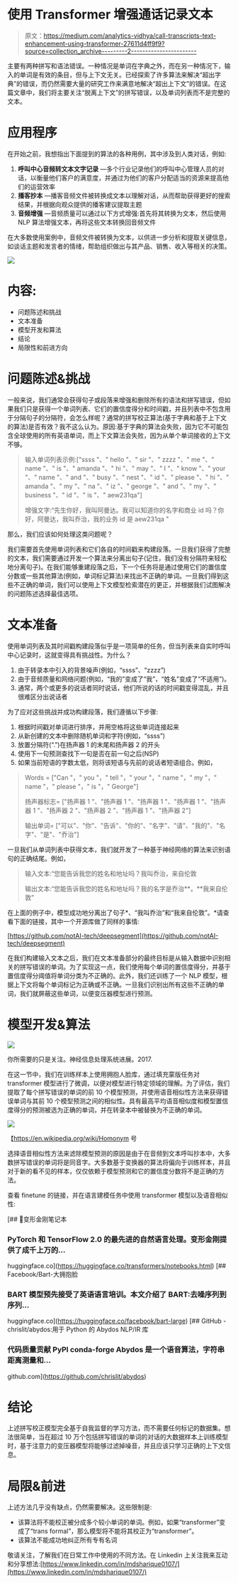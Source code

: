 # 使用 Transformer 增强通话记录文本

> 原文：<https://medium.com/analytics-vidhya/call-transcripts-text-enhancement-using-transformer-27611d4ff9f9?source=collection_archive---------2----------------------->

主要有两种拼写和语法错误。一种情况是单词在字典之外，而在另一种情况下，输入的单词是有效的条目，但与上下文无关。已经探索了许多算法来解决“超出字典”的错误，而仍然需要大量的研究工作来满意地解决“超出上下文”的错误。在这篇文章中，我们将主要关注“脱离上下文”的拼写错误，以及单词列表而不是完整的文本。

# **应用程序**

在开始之前，我想指出下面提到的算法的各种用例，其中涉及到人类对话，例如:

1.  **呼叫中心音频转文本文字记录** —多个行业记录他们的呼叫中心管理人员的对话，以衡量他们客户的满意度，并通过为他们的客户分配适当的资源来提高他们的运营效率
2.  **播客抄本** —播客音频文件被转换成文本以理解对话，从而帮助获得更好的搜索结果，并根据向观众提供的播客建议提取主题
3.  **音频增强** —音频质量可以通过以下方式增强:首先将其转换为文本，然后使用 NLP 算法增强文本，再将这些文本转换回音频文件

在大多数使用案例中，音频文件被转换为文本，以供进一步分析和提取关键信息，如谈话主题和发言者的情绪，帮助组织做出与其产品、销售、收入等相关的决策。

![](img/e4e468f8e06cccf968d7cad0569b37a3.png)

# **内容:**

*   问题陈述和挑战
*   文本准备
*   模型开发和算法
*   结论
*   局限性和前进方向

# **问题陈述&挑战**

一般来说，我们通常会获得句子或段落来增强和删除所有的语法和拼写错误，但如果我们只是获得一个单词列表、它们的置信度得分和时间戳，并且列表中不包含用于分隔句子的分隔符，会怎么样呢？通常的拼写校正算法(基于字典和基于上下文的算法)是否有效？我不这么认为。原因:基于字典的算法会失败，因为它不可能包含全球使用的所有英语单词，而上下文算法会失败，因为从单个单词接收的上下文不够。

> 输入单词列表示例:["ssss "、" hello "、" sir "、" zzzz "、" me "、" name "、" is "、" amanda "、" hi "、" may "、" I "、" know "、" your "、" name "、" and "、" busy "、" nest "、" id "、" please "、" hi "、" amanda "、" my "、" na "、" iz "、" george "、" and "、" my "、" business "、" id "、" is "、" aew231qa"]
> 
> 增强文字:“先生你好，我叫阿曼达。我可以知道你的名字和商业 id 吗？你好，阿曼达，我叫乔治，我的业务 id 是 aew231qa "

那么，我们应该如何处理这类问题呢？

我们需要首先使用单词列表和它们各自的时间戳来构建段落。一旦我们获得了完整的文本，我们需要通过开发一个算法来分离出句子(记住，我们没有分隔符来轻松地分离句子)。在我们能够重建段落之后，下一个任务将是通过使用它们的置信度分数或一些其他算法(例如，单词标记算法)来找出不正确的单词。一旦我们得到这些不正确的单词，我们可以使用上下文模型检索潜在的更正，并根据我们试图解决的问题陈述选择最佳选项。

# **文本准备**

使用单词列表及其时间戳构建段落似乎是一项简单的任务，但当列表来自实时呼叫中心记录时，这就变得具有挑战性。为什么？

1.  由于转录本中引入的背景噪声(例如，“ssss”、“zzzz”)
2.  由于音频质量和网络问题(例如，“我的”变成了“我”，“姓名”变成了“不适用”)。
3.  通常，两个或更多的说话者同时说话，他们所说的话的时间戳变得混乱，并且很难区分出说话者

为了应对这些挑战并成功构建段落，我们遵循以下步骤:

1.  根据时间戳对单词进行排序，并用空格将这些单词连接起来
2.  从新创建的文本中删除随机单词和字符(例如，“ssss”)
3.  放置分隔符(“.”)在扬声器 1 的末尾和扬声器 2 的开头
4.  使用下一句预测查找下一句是否在前一句之后(NSP)
5.  如果当前短语的字数太低，则将该短语与先前的说话者短语组合。例如，

> Words = ["Can "，" you "，" tell "，" your "，" name "，" my "，" name "，" please "，" is "，" George"]
> 
> 扬声器标志= ["扬声器 1 "、"扬声器 1 "、"扬声器 1 "、"扬声器 1 "、"扬声器 1 "、"扬声器 2 "、"扬声器 2 "、"扬声器 1 "、"扬声器 2"]
> 
> 输出单词= ["可以"、"你"、"告诉"、"你的"、"名字"、"请"、"我的"、"名字"、"是"、"乔治"]

一旦我们从单词列表中获得文本，我们就开发了一种基于神经网络的算法来识别语句的正确结尾。例如，

> 输入文本:“您能告诉我您的姓名和地址吗？我叫乔治，来自伦敦
> 
> 输出文本:“您能告诉我您的姓名和地址吗？我的名字是乔治**。**我来自伦敦”

在上面的例子中，模型成功地分离出了句子*、“我叫乔治”和“我来自伦敦”。*请查看下面的链接，其中一个开源库做了同样的事情:

[https://github.com/notAI-tech/deepsegment](https://github.com/notAI-tech/deepsegment)

在我们构建输入文本之后，我们在文本准备部分的最终目标是从输入数据中识别相关的拼写错误的单词。为了实现这一点，我们使用每个单词的置信度得分，并基于置信度得分阈值将单词分类为不正确的。此外，我们还训练了一个 NLP 模型，根据上下文将每个单词标记为正确或不正确。一旦我们识别出所有这些不正确的单词，我们就屏蔽这些单词，以便变压器模型进行预测。

# **模型开发&算法**

![](img/340c70b0d540e531238a7a8c06f8b2d8.png)

你所需要的只是关注。神经信息处理系统进展。2017.

在这一节中，我们在训练样本上使用拥抱人脸库，通过填充蒙版任务对 transformer 模型进行了微调，以便对模型进行特定领域的理解。为了评估，我们提取了每个拼写错误的单词的前 10 个模型预测，并使用语音相似性方法来获得错误单词与其前 10 个模型预测之间的相似性。具有最高平均语音相似度和模型置信度得分的预测被选为正确的单词，并在转录本中被替换为不正确的单词。

![](img/9626ad96d442f0ba1a1cb00d5c45a517.png)

【https://en.wikipedia.org/wiki/Homonym 号

选择语音相似性方法来滤除模型预测的原因是由于在音频到文本呼叫抄本中，大多数拼写错误的单词将是同音字。大多数基于变换器的算法将偏向于训练样本，并且对于新的看不见的样本，仅仅依赖于模型预测和它的置信度分数将不是正确的方法。

查看 finetune 的链接，并在语言建模任务中使用 transformer 模型以及语音相似性:

[](https://huggingface.co/transformers/notebooks.html) [## 🤗变形金刚笔记本

### PyTorch 和 TensorFlow 2.0 的最先进的自然语言处理。变形金刚提供了成千上万的…

huggingface.co](https://huggingface.co/transformers/notebooks.html) [](https://huggingface.co/facebook/bart-large) [## Facebook/Bart-大拥抱脸

### BART 模型预先接受了英语语言培训。本文介绍了 BART:去噪序列到序列…

huggingface.co](https://huggingface.co/facebook/bart-large) [](https://github.com/chrislit/abydos) [## GitHub - chrislit/abydos:用于 Python 的 Abydos NLP/IR 库

### 代码质量贡献 PyPI conda-forge Abydos 是一个语音算法，字符串距离测量和…

github.com](https://github.com/chrislit/abydos) 

# **结论**

上述拼写校正模型完全基于自我监督的学习方法，而不需要任何标记的数据集。想法很简单，当在超过 10 万个包括拼写错误的单词的对话的大数据样本上训练模型时，基于注意力的变压器模型将能够过滤掉噪音，并且应该只学习正确的上下文信息。

# **局限&前进**

上述方法几乎没有缺点，仍然需要解决。这些限制是:

*   该算法将不能校正被分成多个较小单词的单词。例如，如果“transformer”变成了“trans formal”，那么模型将不能将其校正为“transformer”。
*   该算法不能成功地纠正所有专有名词

敬请关注，了解我们在日常工作中使用的不同方法。在 Linkedin 上关注我来互动和分享想法:[https://www.linkedin.com/in/mdsharique0107/](https://www.linkedin.com/in/mdsharique0107/)